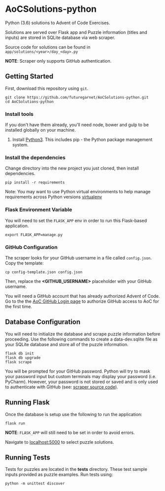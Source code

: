 # AoCSolutions-python
Python (3.6) solutions to Advent of Code Exercises.

Solutions are served over Flask app and Puzzle information (titles and inputs) are stored in SQLite database via web scraper.

Source code for solutions can be found in `app/solutions/<year>/day_<day>.py`

**NOTE**: Scraper only supports GitHub authentication.

## Getting Started

First, download this repository using `git`.

```shell
git clone https://github.com/futuregarnet/AoCSolutions-python.git
cd AoCSolutions-python
```

### Install tools

If you don't have them already, you'll need node, bower and gulp to be installed globally on your machine.  

1. Install [Python3](https://www.python.org/downloads/).  This includes pip - the Python package management system.  

### Install the dependencies
Change directory into the new project you just cloned, then install dependencies.

```shell
pip install -r requirements
```

Note: You may want to use Python virtual environments to help manage requirements across Python versions [virtualenv](https://github.com/pypa/virtualenv)

### Flask Environment Variable
You will need to set the `FLASK_APP` env in order to run this Flask-based application.

```shell
export FLASK_APP=manage.py
```

### GitHub Configuration

The scraper looks for your GitHub username in a file called `config.json`. Copy the template:

```shell
cp config-template.json config.json
```

Then, replace the **&lt;GITHUB_USERNAME&gt;** placeholder with your GitHub username.

You will need a GitHub account that has already authorized Advent of Code.
Go to the the [AoC GitHub Login page](http://adventofcode.com/auth/github) to authorize GitHub access to AoC for the first time.

## Database Configuration
You will need to initialize the database and scrape puzzle information before proceeding.
Use the following commands to create a data-dev.sqlite file as your SQLite database and store all of the puzzle information. 

```shell
flask db init
flask db upgrade
flask scrape
```

You will be prompted for your GitHub password.
Python will try to mask your password input but custom terminals may display your password (i.e. PyCharm).
However, your password is not stored or saved and is only used to authenticate with GitHub (see: [scraper source code](https://github.com/futuregarnet/AoCSolutions-python/blob/master/app/scraper/__init__.py)).

## Running Flask
Once the database is setup use the following to run the application:

```shell
flask run
```
**NOTE**: `FLASK_APP` will still need to be set in order to avoid errors.

Navigate to [localhost:5000](http://localhost:5000) to select puzzle solutions.

## Running Tests
Tests for puzzles are located in the **tests** directory. These test sample inputs provided as puzzle examples. Run tests using:

```shell
python -m unittest discover
```